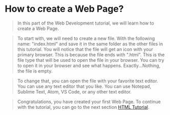 # How to create a Web Page?

> In this part of the Web Development tutorial, we will learn how to create a Web Page.

> To start with, we will need to create a new file. With the following name: "index.html" and save it in the same folder as the other files in this tutorial. You will notice that the file will get an icon with your primary browser. This is because the file ends with ".html". This is the file type that will be used to open the file in your browser. You can try to open it in your browser and see what happens. Exactly...Nothing, the file is empty.

> To change that, you can open the file with your favorite text editor. You can use any text editor that you like. You can use Notepad, Sublime Text, Atom, VS Code, or any other text editor.

> Congratulations, you have created your first Web Page. To continue with the tutorial, you can go to the next section [HTML Tutorial](/Web-Development/HTML/html.md).